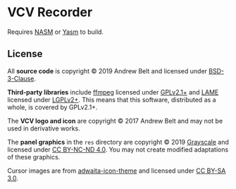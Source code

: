 # VCV Recorder

Requires [NASM](https://www.nasm.us/index.php) or [Yasm](https://yasm.tortall.net/) to build.

## License

All **source code** is copyright © 2019 Andrew Belt and licensed under [BSD-3-Clause](LICENSE.txt).

**Third-party libraries** include [ffmpeg](https://ffmpeg.org/) licensed under [GPLv2.1+](LICENSE-ffmpeg.txt) and [LAME](http://lame.sourceforge.net/) licensed under [LGPLv2+](LICENSE-lame.txt).
This means that this software, distributed as a whole, is covered by GPLv2.1+.

The **VCV logo and icon** are copyright © 2017 Andrew Belt and may not be used in derivative works.

The **panel graphics** in the `res` directory are copyright © 2019 [Grayscale](http://grayscale.info/) and licensed under [CC BY-NC-ND 4.0](https://creativecommons.org/licenses/by-nc-nd/4.0/).
You may not create modified adaptations of these graphics.

Cursor images are from [adwaita-icon-theme](https://github.com/GNOME/adwaita-icon-theme) and licensed under [CC BY-SA 3.0](https://creativecommons.org/licenses/by-sa/3.0/).
